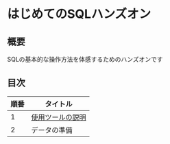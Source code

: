 # はじめてのSQLハンズオン
## 概要
SQLの基本的な操作方法を体感するためのハンズオンです

## 目次
|順番|タイトル|
| --- | --- |
| 1 | [使用ツールの説明](001-about-tool.md) |
| 2 | データの準備 |

